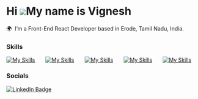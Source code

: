 Hi ![](https://user-images.githubusercontent.com/18350557/176309783-0785949b-9127-417c-8b55-ab5a4333674e.gif)My name is Vignesh
========================================================================================================================================

🌍  I’m a Front-End React Developer based in Erode, Tamil Nadu, India.
<br/>

### Skills

[![My Skills](https://skillicons.dev/icons?i=html,css)](https://skillicons.dev) &nbsp;&nbsp;&nbsp;&nbsp;&nbsp; [![My Skills](https://skillicons.dev/icons?i=js,ts)](https://skillicons.dev) &nbsp;&nbsp;&nbsp;&nbsp;&nbsp; [![My Skills](https://skillicons.dev/icons?i=react,redux)](https://skillicons.dev) &nbsp;&nbsp;&nbsp;&nbsp;&nbsp; [![My Skills](https://skillicons.dev/icons?i=bootstrap,scss,materialui,styledcomponents)](https://skillicons.dev) &nbsp;&nbsp;&nbsp;&nbsp;&nbsp; [![My Skills](https://skillicons.dev/icons?i=figma,postman,vscode)](https://skillicons.dev)
<br/>

### Socials
<div id="badges">
  <a href="https://www.linkedin.com/in/vignesh-m-b8923122a/">
    <img src="https://img.shields.io/badge/LinkedIn-blue?style=for-the-badge&logo=linkedin&logoColor=white" alt="LinkedIn Badge"/>
  </a>
</div>
